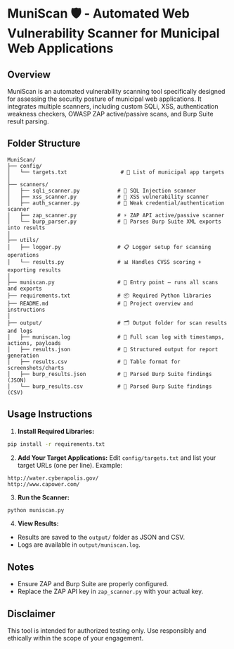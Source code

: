 
# MuniScan 🛡️ - Automated Web Vulnerability Scanner for Municipal Web Applications

## Overview
MuniScan is an automated vulnerability scanning tool specifically designed for assessing the security posture of municipal web applications. It integrates multiple scanners, including custom SQLi, XSS, authentication weakness checkers, OWASP ZAP active/passive scans, and Burp Suite result parsing.

## Folder Structure
```
MuniScan/
├── config/
│   └── targets.txt                 # 🔗 List of municipal app targets
│
├── scanners/
│   ├── sqli_scanner.py            # 🔐 SQL Injection scanner
│   ├── xss_scanner.py             # 🧪 XSS vulnerability scanner
│   ├── auth_scanner.py            # 🔑 Weak credential/authentication scanner
│   ├── zap_scanner.py             # ⚡ ZAP API active/passive scanner
│   └── burp_parser.py             # 🧠 Parses Burp Suite XML exports into results
│
├── utils/
│   ├── logger.py                  # 📋 Logger setup for scanning operations
│   └── results.py                 # 📊 Handles CVSS scoring + exporting results
│
├── muniscan.py                    # 🚀 Entry point — runs all scans and exports
├── requirements.txt               # 📦 Required Python libraries
├── README.md                      # 📝 Project overview and instructions
│
├── output/                        # 🗂️ Output folder for scan results and logs
│   ├── muniscan.log               # 📜 Full scan log with timestamps, actions, payloads
│   ├── results.json               # 📁 Structured output for report generation
│   ├── results.csv                # 📑 Table format for screenshots/charts
│   ├── burp_results.json          # 📄 Parsed Burp Suite findings (JSON)
│   └── burp_results.csv           # 📄 Parsed Burp Suite findings (CSV)
```

## Usage Instructions

1. **Install Required Libraries:**
```bash
pip install -r requirements.txt
```

2. **Add Your Target Applications:**
Edit `config/targets.txt` and list your target URLs (one per line). 
Example:
```
http://water.cyberapolis.gov/
http://www.capower.com/
```

3. **Run the Scanner:**
```bash
python muniscan.py
```

4. **View Results:**
- Results are saved to the `output/` folder as JSON and CSV.
- Logs are available in `output/muniscan.log`.

## Notes
- Ensure ZAP and Burp Suite are properly configured.
- Replace the ZAP API key in `zap_scanner.py` with your actual key.

## Disclaimer
This tool is intended for authorized testing only. Use responsibly and ethically within the scope of your engagement.
